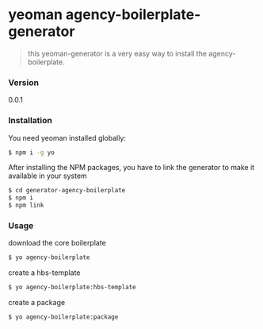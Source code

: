 # yeoman agency-boilerplate-generator
> this yeoman-generator is a very easy way to install the agency-boilerplate.

### Version
0.0.1


### Installation

You need yeoman installed globally:

```bash
$ npm i -g yo
```

After installing the NPM packages, you have to link the generator to make it available in your system

```bash
$ cd generator-agency-boilerplate
$ npm i
$ npm link
```

### Usage
download the core boilerplate
```bash
$ yo agency-boilerplate
```

create a hbs-template
```bash
$ yo agency-boilerplate:hbs-template
```

create a package
```bash
$ yo agency-boilerplate:package
```
